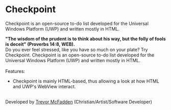 # Checkpoint
Checkpoint is an open-source to-do list developed for the Universal Windows Platform (UWP) and written mostly in HTML.

<b>"The wisdom of the prudent is to think about his way, but the folly of fools is deceit" (Proverbs 14:8, WEB).</b>
<br>
Do you ever feel stressed, like you have so much on your plate? Try Checkpoint. Checkpoint is an open-source to-do list developed for the Universal Windows Platform (UWP) and written mostly in HTML.
<br>
<br>
Features:
- Checkpoint is mainly HTML-based, thus allowing a look at how HTML and UWP's WebView interact.
<br>
Developed by <a href="https://www.trevormcfadden.com">Trevor McFadden</a> (Christian/Artist/Software Developer)
